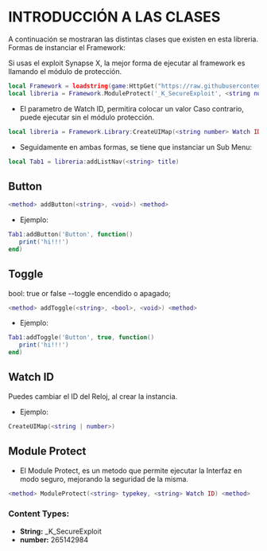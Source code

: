 # INTRODUCCIÓN A LAS CLASES
A continuación se mostraran las distintas clases que existen en esta libreria.
Formas de instanciar el Framework:

Si usas el exploit Synapse X, la mejor forma de ejecutar al framework es llamando el módulo de protección.
            
```lua
local Framework = loadstring(game:HttpGet("https://raw.githubusercontent.com/DocsFoxr/Droid-Y/main/VersionAlternative.lua", true))();
local libreria = Framework.ModuleProtect('_K_SecureExploit', <string number> Watch ID) --default 'nil'
```

* El parametro de Watch ID, permitira colocar un valor
Caso contrario, puede ejecutar sin el módulo protección.

```lua
local libreria = Framework.Library:CreateUIMap(<string number> Watch ID) --default 'nil'
```

* Seguidamente en ambas formas, se tiene que instanciar un Sub Menu:
```lua
local Tab1 = libreria:addListNav(<string> title)
```

## Button
```lua
<method> addButton(<string>, <void>) <method>
```

* Ejemplo:
```lua
Tab1:addButton('Button', function()
   print('hi!!!')
end)
```



## Toggle
bool: true or false --toggle encendido o apagado;

```lua
<method> addToggle(<string>, <bool>, <void>) <method>
```

* Ejemplo:
```lua
Tab1:addToggle('Button', true, function()
   print('hi!!!')
end)
```

## Watch ID
Puedes cambiar el ID del Reloj, al crear la instancia.
* Ejemplo:
```lua
CreateUIMap(<string | number>)
```

## Module Protect
* El Module Protect, es un metodo que permite ejecutar la Interfaz en modo seguro, mejorando la seguridad de
la misma.

```lua
<method> ModuleProtect(<string> typekey, <string> Watch ID) <method>
```

### Content Types:
* **String:** _K_SecureExploit
* **number:** 265142984
